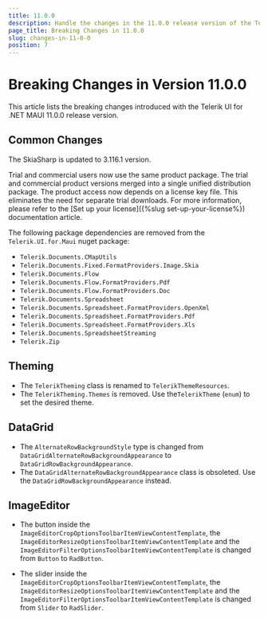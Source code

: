 ```yaml
---
title: 11.0.0
description: Handle the changes in the 11.0.0 release version of the Telerik UI for .NET MAUI components.
page_title: Breaking Changes in 11.0.0
slug: changes-in-11-0-0
position: 7
---
```


# Breaking Changes in Version 11.0.0

This article lists the breaking changes introduced with the Telerik UI for .NET MAUI 11.0.0 release version.

## Common Changes

The SkiaSharp is updated to 3.116.1 version.

Trial and commercial users now use the same product package. The trial and commercial product versions merged into a single unified distribution package. The product access now depends on a license key file. This eliminates the need for separate trial downloads. For more information, please refer to the [Set up your license]({%slug set-up-your-license%}) documentation article.

The following package dependencies are removed from the `Telerik.UI.for.Maui` nuget package: 

* `Telerik.Documents.CMapUtils`
* `Telerik.Documents.Fixed.FormatProviders.Image.Skia`
* `Telerik.Documents.Flow`
* `Telerik.Documents.Flow.FormatProviders.Pdf`
* `Telerik.Documents.Flow.FormatProviders.Doc`
* `Telerik.Documents.Spreadsheet`
* `Telerik.Documents.Spreadsheet.FormatProviders.OpenXml`
* `Telerik.Documents.Spreadsheet.FormatProviders.Pdf`
* `Telerik.Documents.Spreadsheet.FormatProviders.Xls`
* `Telerik.Documents.SpreadsheetStreaming`
* `Telerik.Zip`

## Theming

* The `TelerikTheming` class is renamed to `TelerikThemeResources`.
* The `TelerikTheming.Themes` is removed. Use the`TelerikTheme` (`enum`) to set the desired theme.

## DataGrid

* The `AlternateRowBackgroundStyle` type is changed from `DataGridAlternateRowBackgroundAppearance` to `DataGridRowBackgroundAppearance`.
* The `DataGridAlternateRowBackgroundAppearance` class is obsoleted. Use the `DataGridRowBackgroundAppearance` instead.

## ImageEditor

* The button inside the `ImageEditorCropOptionsToolbarItemViewContentTemplate`, the `ImageEditorResizeOptionsToolbarItemViewContentTemplate` and the `ImageEditorFilterOptionsToolbarItemViewContentTemplate` is changed from `Button` to `RadButton`.

* The slider inside the `ImageEditorCropOptionsToolbarItemViewContentTemplate`, the `ImageEditorResizeOptionsToolbarItemViewContentTemplate` and the `ImageEditorFilterOptionsToolbarItemViewContentTemplate` is changed from `Slider` to `RadSlider`.